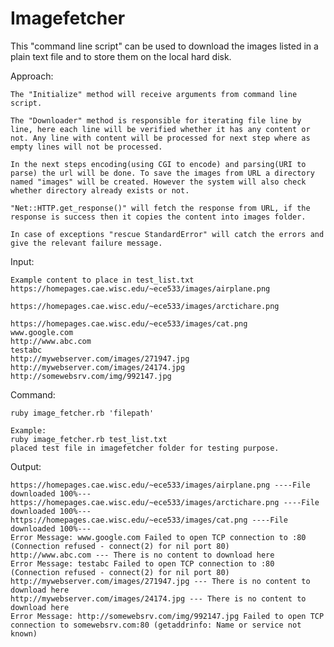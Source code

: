 # Imagefetcher
This "command line script" can be used to download the images listed in a plain text file and to store them on the local hard disk.

Approach:

	The "Initialize" method will receive arguments from command line script.

	The "Downloader" method is responsible for iterating file line by line, here each line will be verified whether it has any content or not. Any line with content will be processed for next step where as empty lines will not be processed.

	In the next steps encoding(using CGI to encode) and parsing(URI to parse) the url will be done. To save the images from URL a directory named "images" will be created. However the system will also check whether directory already exists or not.

	"Net::HTTP.get_response()" will fetch the response from URL, if the response is success then it copies the content into images folder.

	In case of exceptions "rescue StandardError" will catch the errors and give the relevant failure message.

Input:

	Example content to place in test_list.txt
	https://homepages.cae.wisc.edu/~ece533/images/airplane.png

	https://homepages.cae.wisc.edu/~ece533/images/arctichare.png

	https://homepages.cae.wisc.edu/~ece533/images/cat.png
	www.google.com
	http://www.abc.com
	testabc
	http://mywebserver.com/images/271947.jpg
	http://mywebserver.com/images/24174.jpg
	http://somewebsrv.com/img/992147.jpg

Command:

	ruby image_fetcher.rb 'filepath'
  
	Example:
	ruby image_fetcher.rb test_list.txt
	placed test file in imagefetcher folder for testing purpose.

Output:

	https://homepages.cae.wisc.edu/~ece533/images/airplane.png ----File downloaded 100%---
	https://homepages.cae.wisc.edu/~ece533/images/arctichare.png ----File downloaded 100%---
	https://homepages.cae.wisc.edu/~ece533/images/cat.png ----File downloaded 100%---
	Error Message: www.google.com Failed to open TCP connection to :80 (Connection refused - connect(2) for nil port 80)
	http://www.abc.com --- There is no content to download here
	Error Message: testabc Failed to open TCP connection to :80 (Connection refused - connect(2) for nil port 80)
	http://mywebserver.com/images/271947.jpg --- There is no content to download here
	http://mywebserver.com/images/24174.jpg --- There is no content to download here
	Error Message: http://somewebsrv.com/img/992147.jpg Failed to open TCP connection to somewebsrv.com:80 (getaddrinfo: Name or service not known)